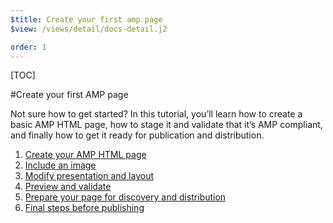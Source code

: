 ```yaml
---
$title: Create your first amp page
$view: /views/detail/docs-detail.j2

order: 1
---
```


[TOC]

#Create your first AMP page

Not sure how to get started? In this tutorial, you’ll learn how to create a basic AMP HTML page, how to stage it and validate that it’s AMP compliant, and finally how to get it ready for publication and distribution.

1. [Create your AMP HTML page]()
2. [Include an image]()
3. [Modify presentation and layout]()
4. [Preview and validate]()
5. [Prepare your page for discovery and distribution]()
6. [Final steps before publishing]()
